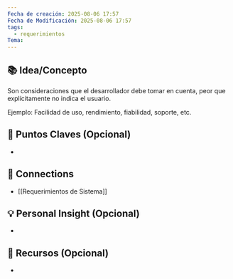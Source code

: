 ```yaml
---
Fecha de creación: 2025-08-06 17:57
Fecha de Modificación: 2025-08-06 17:57
tags:
  - requerimientos
Tema:
---
```



## 📚 Idea/Concepto 

Son consideraciones que el desarrollador debe tomar en cuenta, peor que explícitamente no indica el usuario.

Ejemplo: Facilidad de uso, rendimiento, fiabilidad, soporte, etc.
## 📌 Puntos Claves (Opcional)
- 

## 🔗 Connections
- [[Requerimientos de Sistema]]

## 💡 Personal Insight (Opcional)
- 
## 🧾 Recursos (Opcional)
- 
